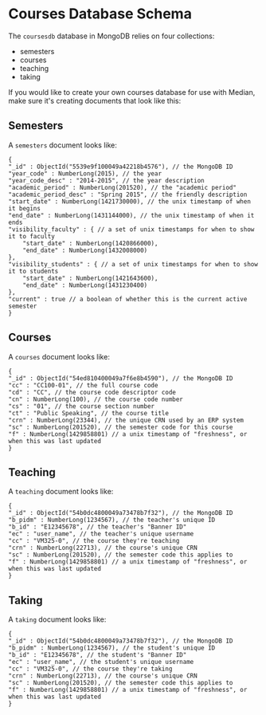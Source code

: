 # Courses Database Schema

The `coursesdb` database in MongoDB relies on four collections:

- semesters
- courses
- teaching
- taking

If you would like to create your own courses database for use with Median, make sure it's creating documents that look like this:

## Semesters

A `semesters` document looks like:

	{
	"_id" : ObjectId("5539e9f100049a42218b4576"), // the MongoDB ID
	"year_code" : NumberLong(2015), // the year
	"year_code_desc" : "2014-2015", // the year description
	"academic_period" : NumberLong(201520), // the "academic period"
	"academic_period_desc" : "Spring 2015", // the friendly description
	"start_date" : NumberLong(1421730000), // the unix timestamp of when it begins
	"end_date" : NumberLong(1431144000), // the unix timestamp of when it ends
	"visibility_faculty" : { // a set of unix timestamps for when to show it to faculty
		"start_date" : NumberLong(1420866000),
		"end_date" : NumberLong(1432008000)
	},
	"visibility_students" : { // a set of unix timestamps for when to show it to students
		"start_date" : NumberLong(1421643600),
		"end_date" : NumberLong(1431230400)
	},
	"current" : true // a boolean of whether this is the current active semester
	}

## Courses

A `courses` document looks like:

	{
	"_id" : ObjectId("54ed810400049a7f6e8b4590"), // the MongoDB ID
	"cc" : "CC100-01", // the full course code
	"cd" : "CC", // the course code descriptor code
	"cn" : NumberLong(100), // the course code number
	"cs" : "01", // the course section number
	"ct" : "Public Speaking", // the course title
	"crn" : NumberLong(23344), // the unique CRN used by an ERP system
	"sc" : NumberLong(201520), // the semester code for this course
	"f" : NumberLong(1429858801) // a unix timestamp of "freshness", or when this was last updated
	}

## Teaching

A `teaching` document looks like:

	{
	"_id" : ObjectId("54b0dc4800049a73478b7f32"), // the MongoDB ID
	"b_pidm" : NumberLong(1234567), // the teacher's unique ID
	"b_id" : "E12345678", // the teacher's "Banner ID"
	"ec" : "user_name", // the teacher's unique username
	"cc" : "VM325-0", // the course they're teaching
	"crn" : NumberLong(22713), // the course's unique CRN
	"sc" : NumberLong(201520), // the semester code this applies to
	"f" : NumberLong(1429858801) // a unix timestamp of "freshness", or when this was last updated
	}

## Taking

A `taking` document looks like:

	{
	"_id" : ObjectId("54b0dc4800049a73478b7f32"), // the MongoDB ID
	"b_pidm" : NumberLong(1234567), // the student's unique ID
	"b_id" : "E12345678", // the student's "Banner ID"
	"ec" : "user_name", // the student's unique username
	"cc" : "VM325-0", // the course they're taking
	"crn" : NumberLong(22713), // the course's unique CRN
	"sc" : NumberLong(201520), // the semester code this applies to
	"f" : NumberLong(1429858801) // a unix timestamp of "freshness", or when this was last updated
	}
